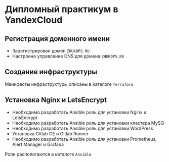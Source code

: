 # Дипломный практикум в YandexCloud

## Регистрация доменного имени

- Зарегистрирован домен `ZHUKOPS.RU`
- Настроено управление DNS для домена `ZHUKOPS.RU`

## Создание инфраструктуры

Манифесты инфраструктуры описаны в каталоге `Terraform`

## Установка Nginx и LetsEncrypt
 - Необходимо разработать Ansible роль для установки Nginx и LetsEncrypt  
 - Необходимо разработать Ansible роль для установки кластера MySQ
 - Необходимо разработать Ansible роль для установки WordPress
 - Установка Gitlab CE и Gitlab Runner
 - Необходимо разработать Ansible роль для установки Prometheus, Alert Manager и Grafana

Роли распологаются в каталоге `Ansible`
